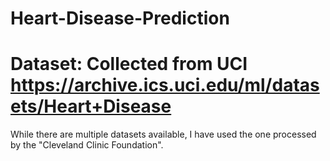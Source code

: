 # Heart-Disease-Prediction


# Dataset: Collected from UCI https://archive.ics.uci.edu/ml/datasets/Heart+Disease

While there are multiple datasets available, I have used the one processed by the "Cleveland Clinic Foundation".
